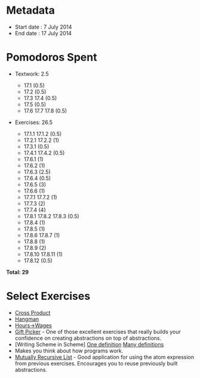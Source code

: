Metadata
========

- Start date : 7 July 2014
- End date : 17 July 2014

Pomodoros Spent
==============

- Textwork: 2.5
  - 17.1 (0.5)
  - 17.2 (0.5)
  - 17.3 17.4 (0.5)
  - 17.5 (0.5)
  - 17.6 17.7 17.8 (0.5)

- Exercises: 26.5
  - 17.1.1 17.1.2 (0.5)
  - 17.2.1 17.2.2 (1)
  - 17.3.1 (0.5)
  - 17.4.1 17.4.2 (0.5)
  - 17.6.1 (1)
  - 17.6.2 (1)
  - 17.6.3 (2.5)
  - 17.6.4 (0.5)
  - 17.6.5 (3)
  - 17.6.6 (1)
  - 17.7.1 17.7.2 (1)
  - 17.7.3 (2)
  - 17.7.4 (4)
  - 17.8.1 17.8.2 17.8.3 (0.5)
  - 17.8.4 (1)
  - 17.8.5 (1)
  - 17.8.6 17.8.7 (1)
  - 17.8.8 (1)
  - 17.8.9 (2)
  - 17.8.10 17.8.11 (1)
  - 17.8.12 (0.5)

**Total: 29**

Select Exercises
================
- [Cross Product](http://htdp.org/2003-09-26/Book/curriculum-Z-H-22.html#node_thm_17.1.2)
- [Hangman](http://htdp.org/2003-09-26/Book/curriculum-Z-H-22.html#node_thm_17.6.2)
- [Hours->Wages](http://htdp.org/2003-09-26/Book/curriculum-Z-H-22.html#node_thm_17.6.3)
- [Gift Picker](http://htdp.org/2003-09-26/Book/curriculum-Z-H-22.html#node_thm_17.6.5) - One of those excellent exercises that really builds your confidence on creating abstractions on top of abstractions.
- [Writing Scheme in Scheme]
[One definition](http://htdp.org/2003-09-26/Book/curriculum-Z-H-22.html#node_thm_17.7.3)
[Many definitions](http://htdp.org/2003-09-26/Book/curriculum-Z-H-22.html#node_thm_17.7.4)
 - Makes you think about how programs
work.
- [Mutually Recursive List](http://htdp.org/2003-09-26/Book/curriculum-Z-H-22.html#node_thm_17.8.9) - Good application for using the atom expression from previous exercises. Encourages you to reuse previously built abstractions.